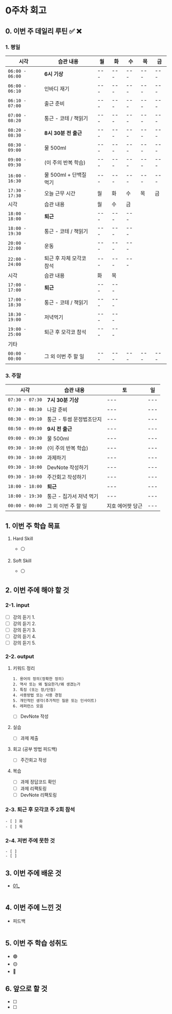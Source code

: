 # 0주차 회고

## 0. 이번 주 데일리 루틴 ✅ ❌

### 1. 평일

| 시각 | 습관 내용 | 월 | 화 | 수 | 목 | 금 |
| --- | --- | --- | --- | --- | --- | --- |
| `06:00 - 06:00` | **6시 기상** | --- | --- | --- | --- | --- | --- |
| `06:00 - 06:10` | 인바디 재기 | --- | --- | --- | --- | --- |
| `06:10 - 07:00` | 출근 준비 | --- | --- | --- | --- | --- |
| `07:00 - 08:20` | 통근 - 코테 / 책읽기 | --- | --- | --- | --- | --- |
| `08:20 - 08:30` | **8시 30분 전 출근** | --- | --- | --- | --- | --- |
| `08:30 - 09:00` | 물 500ml | --- | --- | --- | --- | --- |
| `09:00 - 09:30` | (이 주의 반복 학습) | --- | --- | --- | --- | --- |
| `16:00 - 16:30` | 물 500ml + 단백질 먹기 | --- | --- | --- | --- | --- |
| `17:30 - 17:30` | 오늘 근무 시간 | 월 | 화 | 수 | 목 | 금 |
| 시각 | 습관 내용 | 월 | 수 | 금 |
| `18:00 - 18:00` | **퇴근** | --- | --- | --- |
| `18:00 - 19:30` | 통근 - 코테 / 책읽기 | --- | --- | --- |
| `20:00 - 22:00` | 운동 | --- | --- | --- |
| `22:00 - 24:00` | 퇴근 후 자체 모각코 참석 | --- | --- | --- |
| 시각 | 습관 내용 | 화 | 목 |
| `17:00 - 17:00` | **퇴근** | --- | --- |
| `17:00 - 18:30` | 통근 - 코테 / 책읽기 | --- | --- |
| `18:30 - 19:00` | 저녁먹기 | --- | --- |
| `19:00 - 25:00` | 퇴근 후 모각코 참석 | --- | --- |
| 기타 |
| `00:00 - 00:00` | 그 외 이번 주 할 일 | --- | --- | --- | --- | --- |

### 3. 주말

| 시각 | 습관 내용 | 토 | 일 |
| --- | --- | --- | --- |
| `07:30 - 07:30` | **7시 30분 기상** | --- | --- |
| `07:30 - 08:30` | 나갈 준비 | --- | --- |
| `08:30 - 09:10` | 통근 - 투썸 문정법조단지 | --- | --- |
| `08:50 - 09:00` | **9시 전 출근** | --- | --- |
| `09:00 - 09:30` | 물 500ml | --- | --- |
| `09:30 - 10:00` | (이 주의 반복 학습) | --- | --- |
| `09:30 - 10:00` | 과제하기 | --- | --- |
| `09:30 - 10:00` | DevNote 작성하기 | --- | --- |
| `09:30 - 10:00` | 주간회고 작성하기 | --- | --- |
| `18:00 - 18:00` | **퇴근** | --- | --- |
| `18:00 - 19:30` | 통근 - 집가서 저녁 먹기 | --- | --- |
| `00:00 - 00:00` | 그 외 이번 주 할 일 | 지호 에어팟 당근 | --- |

## 1. 이번 주 학습 목표

1. Hard Skill
    - ⚪️

2. Soft Skill
    - ⚪️

## 2. 이번 주에 해야 할 것

### 2-1. input

- [ ] 강의 듣기 1.
- [ ] 강의 듣기 2.
- [ ] 강의 듣기 3.
- [ ] 강의 듣기 4.
- [ ] 강의 듣기 5.

### 2-2. output

1. 키워드 정리

    ```plain
    1. 용어의 정의(정확한 정의)
    2. 역사 또는 왜 필요한가/왜 생겼는가
    3. 특징 (또는 장/단점)
    4. 사용방법 또는 사용 경험
    5. 개인적인 생각(추가적인 질문 또는 인사이트)
    6. 레퍼런스 모음
    ```

    - [ ] DevNote 작성

1. 실습
    - [ ] 과제 제출

1. 회고 (공부 방법 피드백)
    - [ ] 주간회고 작성

1. 복습
    - [ ] 과제 정답코드 확인
    - [ ] 과제 리팩토링
    - [ ] DevNote 리팩토링

### 2-3. 퇴근 후 모각코 주 2회 참석

    - [ ] 화
    - [ ] 목

### 2-4. 저번 주에 못한 것

    - [ ] 
    - [ ] 

## 3. 이번 주에 배운 것

- [01_](https://sohee-parks-organization.gitbook.io/devnote/9/0/00_~~)

    ```plain

    ```

## 4. 이번 주에 느낀 것

- 피드백

    ```plain

    ```

## 5. 이번 주 학습 성취도

- 🟢
- 🟡
- 🔴

## 6. 앞으로 할 것

- [ ]
- [ ]
